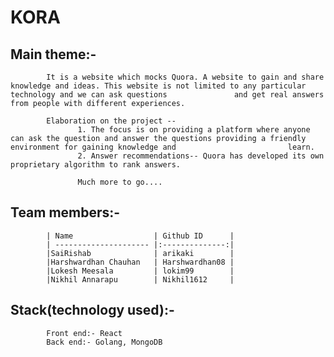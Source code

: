 # KORA

## Main theme:-
            It is a website which mocks Quora. A website to gain and share knowledge and ideas. This website is not limited to any particular technology and we can ask questions               and get real answers from people with different experiences.
            
            Elaboration on the project --
                   1. The focus is on providing a platform where anyone can ask the question and answer the questions providing a friendly environment for gaining knowledge and                         learn.
                   2. Answer recommendations-- Quora has developed its own proprietary algorithm to rank answers.
                   
                   Much more to go....                 
             
                        
            
## Team members:-
            | Name                  | Github ID      |
            | --------------------- |:--------------:|
            |SaiRishab              | arikaki        |
            |Harshwardhan Chauhan   | Harshwardhan08 |
            |Lokesh Meesala         | lokim99        |
            |Nikhil Annarapu        | Nikhil1612     |
              
## Stack(technology used):-
            Front end:- React
            Back end:- Golang, MongoDB
